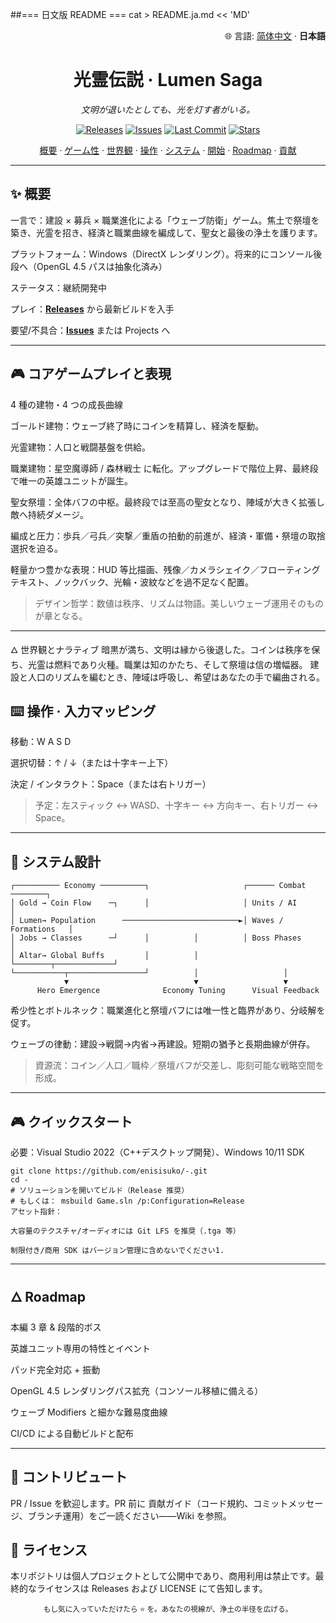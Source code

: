 
##=== 日文版 README ===
cat > README.ja.md << 'MD'






<!-- lang switch --> 

<p align="right">🌐 言語: <a href="./README.md">简体中文</a> · <b>日本語</b></p> <!-- hero --> <h1 align="center">光霊伝説 · Lumen Saga</h1> <p align="center"><em>文明が退いたとしても、光を灯す者がいる。</em></p> <p align="center"> <a href="../../releases"><img alt="Releases" src="https://img.shields.io/badge/download-releases-3b82f6"></a> <a href="../../issues"><img alt="Issues" src="https://img.shields.io/github/issues/enisisuko/-"></a> <a href="../../commits"><img alt="Last Commit" src="https://img.shields.io/github/last-commit/enisisuko/-"></a> <a href="../../stargazers"><img alt="Stars" src="https://img.shields.io/github/stars/enisisuko/-?style=social"></a> </p> <p align="center"> <a href="#-概要">概要</a> · <a href="#-コアゲームプレイと表現">ゲーム性</a> · <a href="#-世界観とナラティブ">世界観</a> · <a href="#-操作--入力マッピング">操作</a> · <a href="#-システム設計">システム</a> · <a href="#-クイックスタート">開始</a> · <a href="#-roadmap">Roadmap</a> · <a href="#-コントリビュート">貢献</a> </p>

---

## ✨ 概要
一言で：建設 × 募兵 × 職業進化による「ウェーブ防衛」ゲーム。焦土で祭壇を築き、光霊を招き、経済と職業曲線を編成して、聖女と最後の浄土を護ります。

プラットフォーム：Windows（DirectX レンダリング）。将来的にコンソール後段へ（OpenGL 4.5 パスは抽象化済み）

ステータス：継続開発中

プレイ：**[Releases](../../releases)** から最新ビルドを入手

要望/不具合：**[Issues](../../Issues)** または Projects へ


---


## 🎮 コアゲームプレイと表現
4 種の建物・4 つの成長曲線

ゴールド建物：ウェーブ終了時にコインを精算し、経済を駆動。

   光霊建物：人口と戦闘基盤を供給。

   職業建物：星空魔導師 / 森林戦士 に転化。アップグレードで階位上昇、最終段で唯一の英雄ユニットが誕生。

   聖女祭壇：全体バフの中枢。最終段では至高の聖女となり、陣域が大きく拡張し敵へ持続ダメージ。

編成と圧力：歩兵／弓兵／突撃／重盾の拍動的前進が、経済・軍備・祭壇の取捨選択を迫る。

軽量かつ豊かな表現：HUD 等比描画、残像／カメラシェイク／フローティングテキスト、ノックバック、光輪・波紋などを過不足なく配置。

>  デザイン哲学：数値は秩序、リズムは物語。美しいウェーブ運用そのものが章となる。

---



🜂 世界観とナラティブ
暗黒が満ち、文明は縁から後退した。コインは秩序を保ち、光霊は燃料であり火種。職業は知のかたち、そして祭壇は信の増幅器。
建設と人口のリズムを編むとき、陣域は呼吸し、希望はあなたの手で編曲される。

## ⌨️ 操作 · 入力マッピング
移動：W A S D

選択切替：↑ / ↓（または十字キー上下）

決定 / インタラクト：Space（または右トリガー）

> 予定：左スティック ↔ WASD、十字キー ↔ 方向キー、右トリガー ↔ Space。


---



## 🧩 システム設計
```
┌────────── Economy ──────────┐                     ┌────── Combat ────────┐
│ Gold → Coin Flow    ─┐      │                     │ Units / AI           │
│ Lumen→ Population      ──────────────────────────►│ Waves / Formations   │
│ Jobs → Classes      ─┘      │          │          │ Boss Phases          │
│ Altar→ Global Buffs         │          │          └────────┬─────────────┘
└───────────┬─────────────────┘          │                   │
            ▼                            ▼                   ▼
      Hero Emergence              Economy Tuning      Visual Feedback
```
希少性とボトルネック：職業進化と祭壇バフには唯一性と臨界があり、分岐解を促す。

ウェーブの律動：建設→戦闘→内省→再建設。短期の猶予と長期曲線が併存。

> 資源流：コイン／人口／職枠／祭壇バフが交差し、彫刻可能な戦略空間を形成。


---


## 🎮 クイックスタート
必要：Visual Studio 2022（C++デスクトップ開発）、Windows 10/11 SDK

```
git clone https://github.com/enisisuko/-.git
cd -
# ソリューションを開いてビルド（Release 推奨）
# もしくは： msbuild Game.sln /p:Configuration=Release
アセット指針：

大容量のテクスチャ/オーディオには Git LFS を推奨（.tga 等）

制限付き/商用 SDK はバージョン管理に含めないでください1.
```

---



## 🜂  Roadmap
 本編 3 章 & 段階的ボス

 英雄ユニット専用の特性とイベント

 パッド完全対応 + 振動

 OpenGL 4.5 レンダリングパス拡充（コンソール移植に備える）

 ウェーブ Modifiers と細かな難易度曲線

 CI/CD による自動ビルドと配布


---


## 🤝 コントリビュート
PR / Issue を歓迎します。PR 前に 貢献ガイド（コード規約、コミットメッセージ、ブランチ運用）をご一読ください——Wiki を参照。

## 📝 ライセンス
本リポジトリは個人プロジェクトとして公開中であり、商用利用は禁止です。最終的なライセンスは Releases および LICENSE にて告知します。



<p align="center"> <sub>もし気に入っていただけたら ⭐ を。あなたの視線が、浄土の半径を広げる。</sub> </p>

